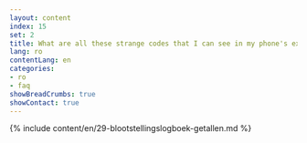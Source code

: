 ```yaml
---
layout: content
index: 15
set: 2
title: What are all these strange codes that I can see in my phone's exposure log?
lang: ro
contentLang: en
categories:
- ro
- faq
showBreadCrumbs: true
showContact: true
---
```

{% include content/en/29-blootstellingslogboek-getallen.md %}
